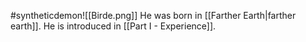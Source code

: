 #syntheticdemon![[Birde.png]]
He was born in [[Farther Earth|farther earth]]. He is introduced in [[Part I - Experience]].